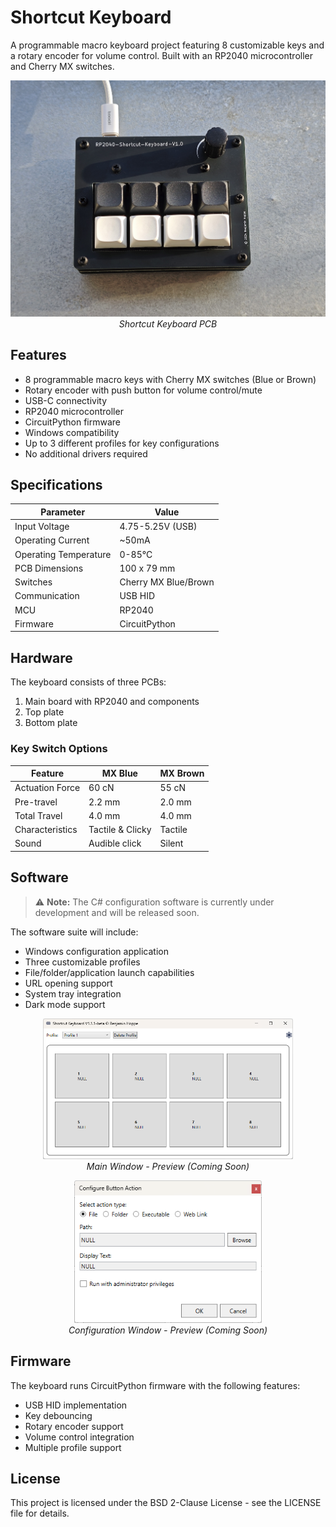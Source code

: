 # Shortcut Keyboard

A programmable macro keyboard project featuring 8 customizable keys and a rotary encoder for volume control. Built with an RP2040 microcontroller and Cherry MX switches.

<p align="center">
  <img src="04_Pictures/Keyboard_TOP_Square_cut.jpg" width="600">
  <br>
  <em>Shortcut Keyboard PCB</em>
</p>

## Features

- 8 programmable macro keys with Cherry MX switches (Blue or Brown)
- Rotary encoder with push button for volume control/mute
- USB-C connectivity
- RP2040 microcontroller
- CircuitPython firmware
- Windows compatibility
- Up to 3 different profiles for key configurations
- No additional drivers required

## Specifications

| Parameter | Value |
|-----------|-------|
| Input Voltage | 4.75-5.25V (USB) |
| Operating Current | ~50mA |
| Operating Temperature | 0-85°C |
| PCB Dimensions | 100 x 79 mm |
| Switches | Cherry MX Blue/Brown |
| Communication | USB HID |
| MCU | RP2040 |
| Firmware | CircuitPython |

## Hardware

The keyboard consists of three PCBs:
1. Main board with RP2040 and components
2. Top plate
3. Bottom plate

### Key Switch Options

| Feature | MX Blue | MX Brown |
|---------|---------|----------|
| Actuation Force | 60 cN | 55 cN |
| Pre-travel | 2.2 mm | 2.0 mm |
| Total Travel | 4.0 mm | 4.0 mm |
| Characteristics | Tactile & Clicky | Tactile |
| Sound | Audible click | Silent |

## Software

> ⚠️ **Note:** The C# configuration software is currently under development and will be released soon.

The software suite will include:
- Windows configuration application
- Three customizable profiles
- File/folder/application launch capabilities
- URL opening support
- System tray integration
- Dark mode support

<p align="center">
  <img src="04_Pictures/Shortcut_Keyboard_App.png" width="400">
  <br>
  <em>Main Window - Preview (Coming Soon)</em>
</p>

<p align="center">
  <img src="04_Pictures/Shortcut_Keyboard_App_config_window.png" width="300">
  <br>
  <em>Configuration Window - Preview (Coming Soon)</em>
</p>


## Firmware

The keyboard runs CircuitPython firmware with the following features:
- USB HID implementation
- Key debouncing
- Rotary encoder support
- Volume control integration
- Multiple profile support


## License

This project is licensed under the BSD 2-Clause License - see the LICENSE file for details.
